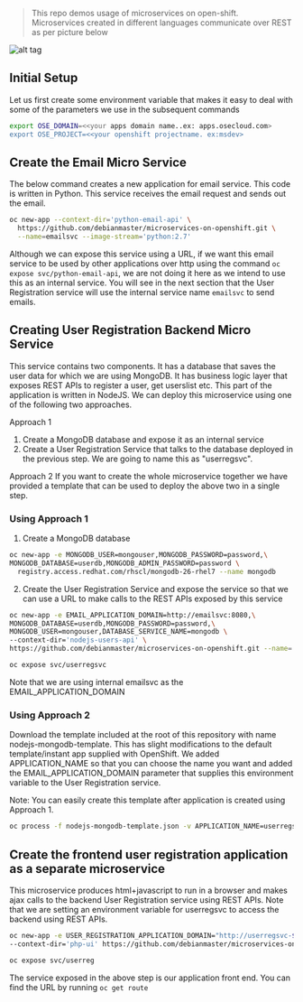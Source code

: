 > This repo demos usage of  microservices on open-shift.  
> Microservices created in different languages communicate over REST as per picture below

![alt tag](https://raw.githubusercontent.com/debianmaster/microservices-on-openshift/master/Arch.png)

## Initial Setup
Let us first create some environment variable that makes it easy to deal with some of the parameters we use in the subsequent commands
```sh
export OSE_DOMAIN=<<your apps domain name..ex: apps.osecloud.com> 
export OSE_PROJECT=<<your openshift projectname. ex:msdev>
```

## Create the Email Micro Service
The below command creates a new application for email service. This code is written in Python. This service receives the email request and sends out the email.

```sh
oc new-app --context-dir='python-email-api' \
  https://github.com/debianmaster/microservices-on-openshift.git \
  --name=emailsvc --image-stream='python:2.7'  
```

Although we can expose this service using a URL, if we want this email service to be used by other applications over http using the command ``oc expose svc/python-email-api``, we are not doing it here as we intend to use this as an internal service. You will see in the next section that the User Registration service will use the internal service name ```emailsvc``` to send emails.

## Creating User Registration Backend Micro Service
This service contains two components. It has a database that saves the user data for which we are using MongoDB. It has business logic layer that exposes REST APIs to register a user, get userslist etc. This part of the application is written in NodeJS. We can deploy this microservice using one of the following two approaches. 

Approach 1<br>
1. Create a MongoDB database and expose it as an internal service<br>
2. Create a User Registration Service that talks to the database deployed in the previous step. We are going to name this as "userregsvc".<br>

Approach 2
If you want to create the whole microservice together we have provided a template that can be used to deploy the above two in a single step.

### Using Approach 1
1. Create a MongoDB database 
```sh
oc new-app -e MONGODB_USER=mongouser,MONGODB_PASSWORD=password,\
MONGODB_DATABASE=userdb,MONGODB_ADMIN_PASSWORD=password \
  registry.access.redhat.com/rhscl/mongodb-26-rhel7 --name mongodb
```

2. Create the User Registration Service and expose the service so that we can use a URL to make calls to the REST APIs exposed by this service
```sh
oc new-app -e EMAIL_APPLICATION_DOMAIN=http://emailsvc:8080,\
MONGODB_DATABASE=userdb,MONGODB_PASSWORD=password,\
MONGODB_USER=mongouser,DATABASE_SERVICE_NAME=mongodb \
--context-dir='nodejs-users-api' \
https://github.com/debianmaster/microservices-on-openshift.git --name='userregsvc'   

oc expose svc/userregsvc
```
Note that we are using internal emailsvc as the EMAIL_APPLICATION_DOMAIN

### Using Approach 2

Download the template included at the root of this repository with name nodejs-mongodb-template. This has slight modifications to the default template/instant app supplied with OpenShift. We added APPLICATION_NAME so that you can choose the name you want and added the EMAIL_APPLICATION_DOMAIN parameter that supplies this environment variable to the User Registration service.

Note: You can easily create this template after application is created using Approach 1.

```sh
oc process -f nodejs-mongodb-template.json -v APPLICATION_NAME=userregsvc,SOURCE_REPOSITORY_URL=https://github.com/debianmaster/microservices-on-openshift.git,CONTEXT_DIR=nodejs-users-api,DATABASE_SERVICE_NAME=mongodb,DATABASE_USER=mongouser,DATABASE_PASSWORD=password,DATABASE_NAME=userdb,DATABASE_ADMIN_PASSWORD=password,EMAIL_APPLICATION_DOMAIN=http://emailsvc:8080 | oc create -f -
```


## Create the frontend user registration application as a separate microservice 
This microservice produces html+javascript to run in a browser and makes ajax calls to the backend User Registration service using REST APIs.
Note that we are setting an environment variable for userregsvc to access the backend using REST APIs.

```sh
oc new-app -e USER_REGISTRATION_APPLICATION_DOMAIN="http://userregsvc-$OSE_PROJECT.$OSE_DOMAIN" \
--context-dir='php-ui' https://github.com/debianmaster/microservices-on-openshift.git --name='userreg' 

oc expose svc/userreg
```
The service exposed in the above step is our application front end. You can find the URL by running ```oc get route```

